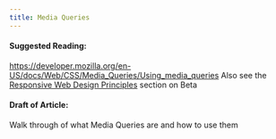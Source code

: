 ```yaml
---
title: Media Queries
---
```

#### Suggested Reading:
<!-- Please add any articles you think might be helpful to read before writing the article -->
https://developer.mozilla.org/en-US/docs/Web/CSS/Media_Queries/Using_media_queries
Also see the <a href='https://github.com/freeCodeCamp/freeCodeCamp/blob/staging/seed/challenges/01-responsive-web-design/responsive-web-design.json' target='_blank' rel='nofollow'>Responsive Web Design Principles</a> section on Beta
#### Draft of Article:
<!-- Please add your working draft below in GitHub-flavored Markdown -->
Walk through of what Media Queries are and how to use them